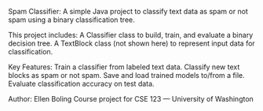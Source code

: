 Spam Classifier:
A simple Java project to classify text data as spam or not spam using a binary classification tree.

This project includes:
A Classifier class to build, train, and evaluate a binary decision tree.
A TextBlock class (not shown here) to represent input data for classification.

Key Features:
Train a classifier from labeled text data.
Classify new text blocks as spam or not spam.
Save and load trained models to/from a file.
Evaluate classification accuracy on test data.

Author: Ellen Boling
Course project for CSE 123 — University of Washington

